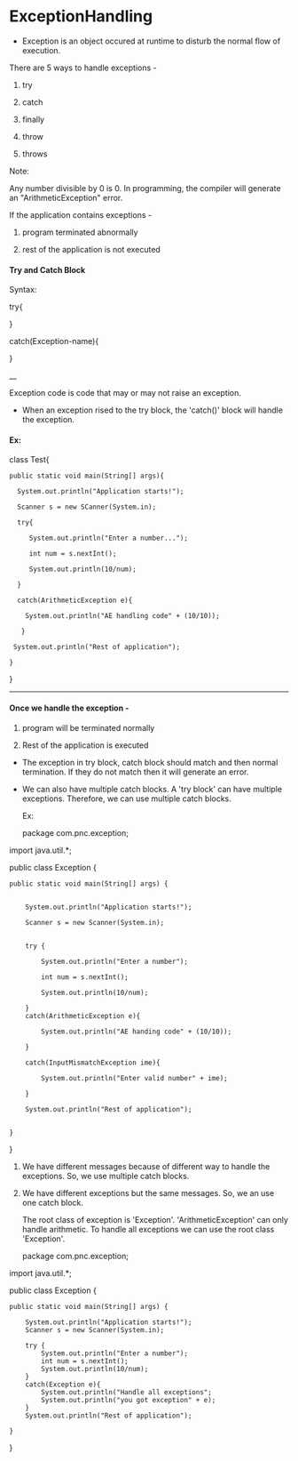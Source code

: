 # ExceptionHandling


- Exception is an object occured at runtime to disturb the normal flow of execution.

There are 5 ways to handle exceptions - 

1. try

2. catch

3. finally

4. throw

5. throws


Note:

Any number divisible by 0 is 0. In programming, the compiler will generate an "ArithmeticException" error.



If the application contains exceptions - 

1. program terminated abnormally

2. rest of the application is not executed


#### Try and Catch Block

Syntax:

try{

}

catch(Exception-name){

}


__

Exception code is code that may or may not raise an exception.


- When an exception rised to the try block, the 'catch()' block will handle the exception.


#### Ex:

class Test{

    public static void main(String[] args){

      System.out.println("Application starts!");

      Scanner s = new SCanner(System.in);

      try{

         System.out.println("Enter a number...");

         int num = s.nextInt();

         System.out.println(10/num);
          
      }

      catch(ArithmeticException e){

        System.out.println("AE handling code" + (10/10));

       }    

     System.out.println("Rest of application");

    }

}



***********************

#### Once we handle the exception - 

1. program will be terminated normally

2. Rest of the application is executed


- The exception in try block, catch block should match and then normal termination. If they do not match then it will generate an error.

- We can also have multiple catch blocks. A 'try block' can have multiple exceptions. Therefore, we can use multiple catch blocks.

  Ex:

  package com.pnc.exception;

import java.util.*;

public class Exception {

	public static void main(String[] args) {
 
		
		System.out.println("Application starts!");
  
		Scanner s = new Scanner(System.in);
   
		
		try {
  
			System.out.println("Enter a number");
   
			int num = s.nextInt();
   
			System.out.println(10/num);
   
		}
		catch(ArithmeticException e){
  
			System.out.println("AE handing code" + (10/10));
   
		}
  
		catch(InputMismatchException ime){
  
			System.out.println("Enter valid number" + ime);
   
		}
		
		System.out.println("Rest of application");
  

	}

}


1. We have different messages because of different way to handle the exceptions. So, we use multiple catch blocks.

2. We have different exceptions but the same messages. So, we an use one catch block.

   The root class of exception is 'Exception'. 'ArithmeticException' can only handle arithmetic. To handle all exceptions we can use the root class 'Exception'.


   package com.pnc.exception;

import java.util.*;

public class Exception {

	public static void main(String[] args) {
		
		System.out.println("Application starts!");
		Scanner s = new Scanner(System.in);
		
		try {
			System.out.println("Enter a number");
			int num = s.nextInt();
			System.out.println(10/num);
		}
		catch(Exception e){
			System.out.println("Handle all exceptions";
   			System.out.println("you got exception" + e);
		}
		System.out.println("Rest of application");

	}

}


